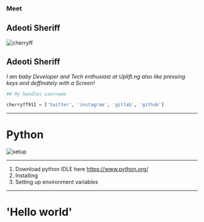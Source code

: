 ### Meet
## Adeoti Sheriff
![cherryff](https://lh3.googleusercontent.com/-ohaKrorGwxs/WWuOurOWtwI/AAAAAAAABrc/qsoQGMSZQG8L4jGtyW0pUnv-RXJbtkZVgCEwYBhgL/w140-h140-p/cherryff.png)
## Adeoti Sheriff
<i>I am  baby Developer and Tech enthusiast at Uplift.ng</i>
<i>also like pressing keys and deffinately with a Screen!</i>
```python
## My handles username

cherryff911 = ['twitter', 'instagram', 'gitlab', 'github']
```
---

# Python

![setup](https://ddaugher.github.io/images/setup-teaser.png)

---
1. Download python IDLE here https://www.python.org/
2. Installing
3. Setting up environment variables
---


# 'Hello world'

